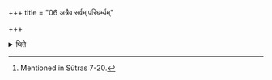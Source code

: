 +++
title = "06 अत्रैव सर्वम् परिघर्म्यम्"

+++

<details><summary>थिते</summary>

6. Here itself (he places) all (the utensils needed for the Gharma-offering).[^1]  

[^1]: Mentioned in Sūtras 7-20.  
</details>
